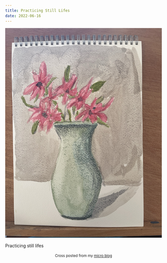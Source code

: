 ```yaml
---
title: Practicing Still Lifes
date: 2022-06-16
---
```

![Practicing Still Lifes](image/03598547cb.jpg)

<p>Practicing still lifes</p>



<center><small>Cross posted from my <a href='http://micro.blog/joshnicholas'>micro blog</a></small></center>

    